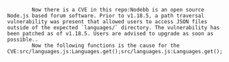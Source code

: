 
            Now there is a CVE in this repo:Nodebb is an open source Node.js based forum software. Prior to v1.18.5, a path traversal vulnerability was present that allowed users to access JSON files outside of the expected `languages/` directory. The vulnerability has been patched as of v1.18.5. Users are advised to upgrade as soon as possible..
            Now the following functions is the cause for the CVE:src/languages.js:Languages.get();src/languages.js:Languages.get();
            
